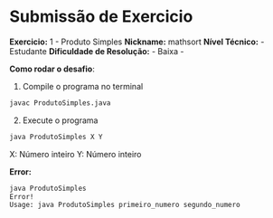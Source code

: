 # Submissão de Exercicio

**Exercicio:** 1 - Produto Simples
**Nickname:** mathsort
**Nível Técnico:** - Estudante
**Dificuldade de Resolução:** - Baixa -

**Como rodar o desafio**: 

1. Compile o programa no terminal

```bash
javac ProdutoSimples.java
```

2. Execute o programa

```bash
java ProdutoSimples X Y
```

X: Número inteiro
Y: Número inteiro 

**Error:**

```bash
java ProdutoSimples 
Error!
Usage: java ProdutoSimples primeiro_numero segundo_numero
```
